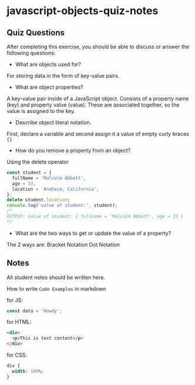 # javascript-objects-quiz-notes

## Quiz Questions

After completing this exercise, you should be able to discuss or answer the following questions:

- What are objects used for?

For storing data in the form of key-value pairs.

- What are object properties?

A key-value pair inside of a JavaScript object. Consists of a property name (key) and property value (value). These are associated together, so the value is assigned to the key.

- Describe object literal notation.

First, declare a variable and second assign it a value of empty curly braces `{}`

- How do you remove a property from an object?

Using the delete operator

```javascript
const student = {
  fullName = 'Malcolm Abbott',
  age = 33,
  location = 'Anaheim, California',
};
delete student.location;
console.log('value of student:', student);
/*
OUTPUT: value of student: { fullname = 'Malcolm Abbott', age = 33 }
*/
```

- What are the two ways to get or update the value of a property?

The 2 ways are:
Bracket Notation
Dot Notation

## Notes

All student notes should be written here.

How to write `Code Examples` in markdown

for JS:

```javascript
const data = 'Howdy';
```

for HTML:

```html
<div>
  <p>This is text content</p>
</div>
```

for CSS:

```css
div {
  width: 100%;
}
```
